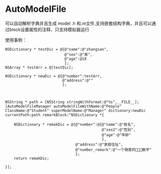 # AutoModelFile
可以自动解析字典并且生成 model .h 和.m文件,支持嵌套结构字典，并且可以通过block设置属性的注释，只支持模拟器运行

使用事例：


    NSDictionary * testDic = @{@"name":@"zhangsan",
                               @"sex":@"男",
                               @"age":@18
                               };
    NSArray * testArr = @[testDic];
    
    NSDictionary * newDic = @{@"number":testArr,
                              @"address":@""
                              };
    
    
    
    NSString * path = [NSString stringWithFormat:@"%s",__FILE__];
    [AutoModelFileManager autoModelFileWithName:@"People" ClassName:@"Student" superModelName:@"Manager" dictionary:newDic currentPath:path remarkBlock:^NSDictionary *{
        
        NSDictionary * remakDic = @{@"number":@{@"name":@"姓名",
                                                @"sex2":@"性别",
                                                @"age":@"年龄"
                                                },
                                    @"address":@"家庭住址",
                                    @"number_remark":@"一个随意的🤠😜😙数字"
                                    };
        return remakDic;
        
    }];
